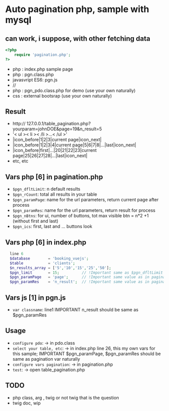 # Auto pagination php, sample with mysql 
## can work, i suppose, with other fetching data

```php
<?php              
    require 'pagination.php';
?>
```

- php : index.php sample page
- php : pgn.class.php
- javasvript ES6: pgn.js
- //
- php : pgn_pdo.class.php for demo (use your own naturally)
- css : external bootsrap (use your own naturally)

## Result
- http://  127.0.0.1/table_pagination.php?yourparam=johnDOE&page=19&n_result=5
- '< ul >< li >< /li >...< /ul >'
- |icon_before|1|2|3|current page|icon_next|
- |icon_before|1|2|3|4|current page|5|6|7|8|...|last|icon_next|
- |icon_before|first|...|20|21|22|23|current page|25|26|27|28|...|last|icon_next|
- etc, etc

## Vars php [6] in pagination.php
* `$pgn_dfltLimit`: n default results
* `$pgn_rCount`: total all results in your table
* `$pgn_paramPage`: name for the url parameters, return current page after process
* `$pgn_paramRes`: name for the url parameters, return result for process
* `$pgn_nBtns`: for ui, number of buttons, tot max visible btn = n*2 +1 (without first and last)
* `$pgn_ics`: first, last and ... buttons look

## Vars php [6] in index.php
```php
  line 6
  $database        = 'booking_vuejs';
  $table           = 'clients';
  $n_results_array = ['5','10','15','25','50']; 
  $pgn_limit       = 15;          // !Important same as $pgn_dfltLimit value as in pagination.php
  $pgn_paramPage   = 'page';      // !Important same value as in pagination.php
  $pgn_paramRes    = 'n_result';  // !Important same value as in pagination.php
```
## Vars js [1] in pgn.js
* `var classname`: line1 IMPORTANT n_result should be same as $pgn_paramRes

## Usage
* `configure pdo`: -> in pdo.class
* `select your table, etc`: -> in index.php line 26, this my own vars for this sample; IMPORTANT $pgn_paramPage, $pgn_paramRes should be same as pagination var naturally
* `configure vars pagination`: -> in pagination.php
* `test`: -> open table_pagination.php

## TODO
- php class, arg , twig or not twig that is the question
- twig doc, wip

